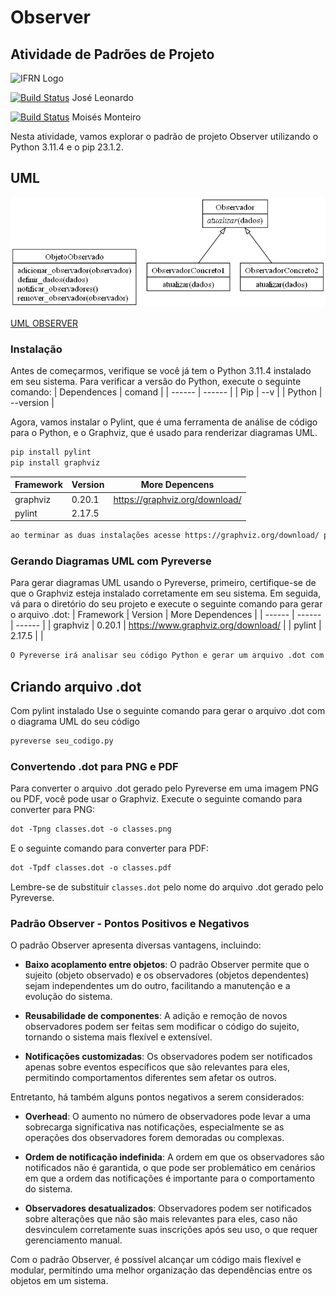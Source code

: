 # Observer

## Atividade de Padrões de Projeto

![IFRN Logo](https://upload.wikimedia.org/wikipedia/commons/thumb/9/9c/Instituto_Federal_do_Rio_Grande_do_Norte_-_Marca_Vertical_2015.svg/50px-Instituto_Federal_do_Rio_Grande_do_Norte_-_Marca_Vertical_2015.svg.png)

[![Build Status](https://travis-ci.org/joemccann/dillinger.svg?branch=master)](https://github.com/leonardolmai/) José Leonardo

[![Build Status](https://travis-ci.org/joemccann/dillinger.svg?branch=master)](https://github.com/MoisesMonter) Moisés Monteiro

Nesta atividade, vamos explorar o padrão de projeto Observer utilizando o Python 3.11.4 e o pip 23.1.2.

## UML 

![Visualização do PDF](UML.png)

[UML OBSERVER](UML.png)


### Instalação

Antes de começarmos, verifique se você já tem o Python 3.11.4 instalado em seu sistema. Para verificar a versão do Python, execute o seguinte comando:
| Dependences | comand |
| ------ | ------ |
| Pip | --v |
| Python | --version |


Agora, vamos instalar o Pylint, que é uma ferramenta de análise de código para o Python, e o Graphviz, que é usado para renderizar diagramas UML.

```markdown
pip install pylint
pip install graphviz
```

| Framework | Version | More Depencens |
| ------ | ------ | ------ | 
| graphviz | 0.20.1 | https://graphviz.org/download/|
| pylint | 2.17.5 | |

```markdown
ao terminar as duas instalações acesse https://graphviz.org/download/ para completar instalação de graphviz em sua maquina

```

### Gerando Diagramas UML com Pyreverse

Para gerar diagramas UML usando o Pyreverse, primeiro, certifique-se de que o Graphviz esteja instalado corretamente em seu sistema. Em seguida, vá para o diretório do seu projeto e execute o seguinte comando para gerar o arquivo .dot:
| Framework | Version | More Dependences |
| ------ | ------ | ------ | 
| graphviz | 0.20.1 | https://www.graphviz.org/download/ |
| pylint | 2.17.5 | |

```markdown
O Pyreverse irá analisar seu código Python e gerar um arquivo .dot com o diagrama UML correspondente.
```

## Criando arquivo .dot

Com pylint instalado Use o seguinte comando para gerar o arquivo .dot com o diagrama UML do seu código

```markdown
pyreverse seu_codigo.py
```

### Convertendo .dot para PNG e PDF

Para converter o arquivo .dot gerado pelo Pyreverse em uma imagem PNG ou PDF, você pode usar o Graphviz. Execute o seguinte comando para converter para PNG:

```markdown
dot -Tpng classes.dot -o classes.png
```
E o seguinte comando para converter para PDF:

```markdown
dot -Tpdf classes.dot -o classes.pdf
```
Lembre-se de substituir `classes.dot` pelo nome do arquivo .dot gerado pelo Pyreverse.

### Padrão Observer - Pontos Positivos e Negativos

O padrão Observer apresenta diversas vantagens, incluindo:

- **Baixo acoplamento entre objetos**: O padrão Observer permite que o sujeito (objeto observado) e os observadores (objetos dependentes) sejam independentes um do outro, facilitando a manutenção e a evolução do sistema.

- **Reusabilidade de componentes**: A adição e remoção de novos observadores podem ser feitas sem modificar o código do sujeito, tornando o sistema mais flexível e extensível.

- **Notificações customizadas**: Os observadores podem ser notificados apenas sobre eventos específicos que são relevantes para eles, permitindo comportamentos diferentes sem afetar os outros.

Entretanto, há também alguns pontos negativos a serem considerados:

- **Overhead**: O aumento no número de observadores pode levar a uma sobrecarga significativa nas notificações, especialmente se as operações dos observadores forem demoradas ou complexas.

- **Ordem de notificação indefinida**: A ordem em que os observadores são notificados não é garantida, o que pode ser problemático em cenários em que a ordem das notificações é importante para o comportamento do sistema.

- **Observadores desatualizados**: Observadores podem ser notificados sobre alterações que não são mais relevantes para eles, caso não desvinculem corretamente suas inscrições após seu uso, o que requer gerenciamento manual.

Com o padrão Observer, é possível alcançar um código mais flexível e modular, permitindo uma melhor organização das dependências entre os objetos em um sistema.
